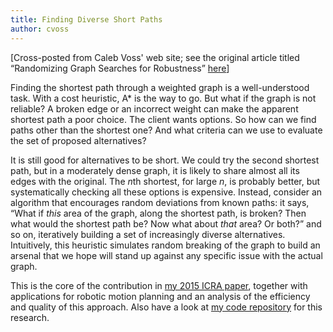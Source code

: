 ```yaml
---
title: Finding Diverse Short Paths
author: cvoss
---
```

\[Cross-posted from Caleb Voss' web site; see the original article titled “Randomizing Graph Searches for Robustness” [here](http://calebvoss.com/research.html)\]

Finding the shortest path through a weighted graph is a well-understood task. With a cost heuristic, A* is the way to go. But what if the graph is not reliable? A broken edge or an incorrect weight can make the apparent shortest path a poor choice. The client wants options. So how can we find paths other than the shortest one? And what criteria can we use to evaluate the set of proposed alternatives?

It is still good for alternatives to be short. We could try the second shortest path, but in a moderately dense graph, it is likely to share almost all its edges with the original. The *n*th shortest, for large *n*, is probably better, but systematically checking all these options is expensive. Instead, consider an algorithm that encourages random deviations from known paths: it says, “What if *this* area of the graph, along the shortest path, is broken? Then what would the shortest path be? Now what about *that* area? Or both?” and so on, iteratively building a set of increasingly diverse alternatives. Intuitively, this heuristic simulates random breaking of the graph to build an arsenal that we hope will stand up against any specific issue with the actual graph.

This is the core of the contribution in [my 2015 ICRA paper](http://calebvoss.com/publications.html), together with applications for robotic motion planning and an analysis of the efficiency and quality of this approach. Also have a look at [my code repository](https://bitbucket.org/caleb_voss/diverse_short_paths) for this research.

